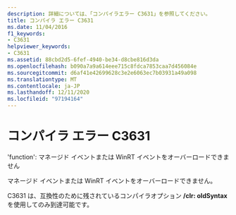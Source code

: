 ```yaml
---
description: 詳細については、「コンパイラエラー C3631」を参照してください。
title: コンパイラ エラー C3631
ms.date: 11/04/2016
f1_keywords:
- C3631
helpviewer_keywords:
- C3631
ms.assetid: 88cbd2d5-6fef-4940-be34-d8cbe816d3da
ms.openlocfilehash: b090a7a9a614eee715c8fdca7853caa7d456084e
ms.sourcegitcommit: d6af41e42699628c3e2e6063ec7b03931a49a098
ms.translationtype: MT
ms.contentlocale: ja-JP
ms.lasthandoff: 12/11/2020
ms.locfileid: "97194164"
---
```

# <a name="compiler-error-c3631"></a>コンパイラ エラー C3631

'function': マネージド イベントまたは WinRT イベントをオーバーロードできません

マネージド イベントまたは WinRT イベントをオーバーロードできません。

C3631 は、互換性のために残されているコンパイラオプション **/clr: oldSyntax** を使用してのみ到達可能です。
